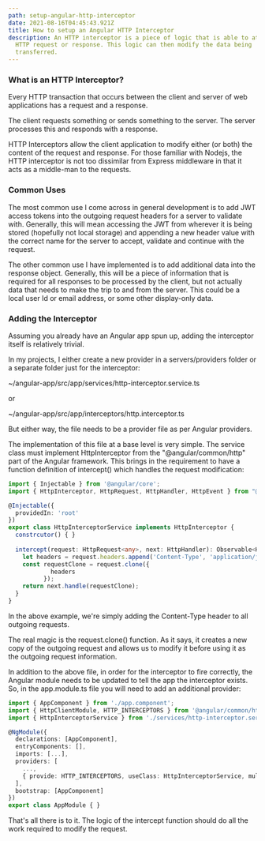 ```yaml
---
path: setup-angular-http-interceptor
date: 2021-08-16T04:45:43.921Z
title: How to setup an Angular HTTP Interceptor
description: An HTTP interceptor is a piece of logic that is able to attach to a
  HTTP request or response. This logic can then modify the data being
  transferred.
---
```

### What is an HTTP Interceptor?

Every HTTP transaction that occurs between the client and server of web applications has a request and a response.

The client requests something or sends something to the server. The server processes this and responds with a response.

HTTP Interceptors allow the client application to modify either (or both) the content of the request and response. For those familiar with Nodejs, the HTTP interceptor is not too dissimilar from Express middleware in that it acts as a middle-man to the requests.

### Common Uses

The most common use I come across in general development is to add JWT access tokens into the outgoing request headers for a server to validate with. Generally, this will mean accessing the JWT from wherever it is being stored (hopefully not local storage) and appending a new header value with the correct name for the server to accept, validate and continue with the request.

The other common use I have implemented is to add additional data into the response object. Generally, this will be a piece of information that is required for all responses to be processed by the client, but not actually data that needs to make the trip to and from the server. This could be a local user Id or email address, or some other display-only data.

### Adding the Interceptor

Assuming you already have an Angular app spun up, adding the interceptor itself is relatively trivial.

In my projects, I either create a new provider in a servers/providers folder or a separate folder just for the interceptor:

~/angular-app/src/app/services/http-interceptor.service.ts

or

~/angular-app/src/app/interceptors/http.interceptor.ts

But either way, the file needs to be a provider file as per Angular providers.

The implementation of this file at a base level is very simple. The service class must implement HttpInterceptor from the "@angular/common/http" part of the Angular framework. This brings in the requirement to have a function definition of intercept() which handles the request modification:

```typescript
import { Injectable } from '@angular/core';
import { HttpInterceptor, HttpRequest, HttpHandler, HttpEvent } from "@angular/common/http";

@Injectable({
  providedIn: 'root'
})
export class HttpInterceptorService implements HttpInterceptor {
  constrcutor() { }
  
  intercept(request: HttpRequest<any>, next: HttpHandler): Observable<HttpEvent<any>> { 
    let headers = request.headers.append('Content-Type', 'application/json');
    const requestClone = request.clone({
            headers
          });
    return next.handle(requestClone);
  }
}
```

In the above example, we're simply adding the Content-Type header to all outgoing requests.

The real magic is the request.clone() function. As it says, it creates a new copy of the outgoing request and allows us to modify it before using it as the outgoing request information.

In addition to the above file, in order for the interceptor to fire correctly, the Angular module needs to be updated to tell the app the interceptor exists. So, in the app.module.ts file you will need to add an additional provider:

```typescript
import { AppComponent } from './app.component';
import { HttpClientModule, HTTP_INTERCEPTORS } from '@angular/common/http';
import { HttpInterceptorService } from './services/http-interceptor.service';

@NgModule({
  declarations: [AppComponent],
  entryComponents: [],
  imports: [...],
  providers: [
    ...,
    { provide: HTTP_INTERCEPTORS, useClass: HttpInterceptorService, multi: true }
  ],
  bootstrap: [AppComponent]
})
export class AppModule { }
```

That's all there is to it. The logic of the intercept function should do all the work required to modify the request.